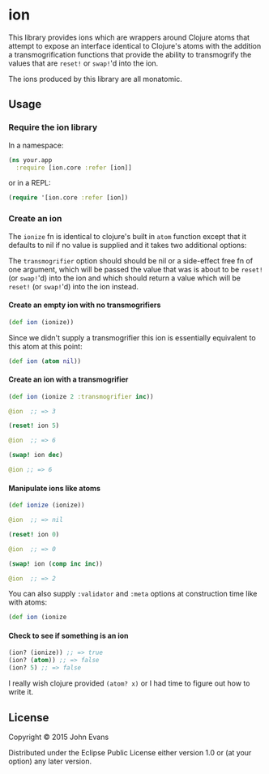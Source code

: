 # ion

This library provides ions which are wrappers around Clojure atoms that attempt
to expose an interface identical to Clojure's atoms with the addition a
transmogrification functions that provide the ability to transmogrify the
values that are `reset!` or `swap!`'d into the ion.

The ions produced by this library are all monatomic.

## Usage

### Require the ion library

In a namespace:

```clojure
(ns your.app
  :require [ion.core :refer [ion]]
```

or in a REPL:

```clojure
(require '[ion.core :refer [ion])
```

### Create an ion

The `ionize` fn is identical to clojure's built in `atom` function except that
it defaults to nil if no value is supplied and it takes two additional options:

The `transmogrifier` option should should be nil or a side-effect free fn of
one argument, which will be passed the value that was is about to be `reset!`
(or `swap!`'d) into the ion and which should return a value which will be
`reset!` (or `swap!`'d) into the ion instead.

#### Create an empty ion with no transmogrifiers

```clojure
(def ion (ionize))
```

Since we didn't supply a transmogrifier this ion is essentially equivalent to
this atom at this point:

```clojure
(def ion (atom nil))
```

#### Create an ion with a transmogrifier

```clojure
(def ion (ionize 2 :transmogrifier inc))

@ion  ;; => 3

(reset! ion 5)

@ion  ;; => 6

(swap! ion dec)

@ion ;; => 6
```

#### Manipulate ions like atoms

```clojure
(def ionize (ionize))

@ion  ;; => nil

(reset! ion 0)

@ion  ;; => 0

(swap! ion (comp inc inc))

@ion  ;; => 2
```

You can also supply `:validator` and `:meta` options at construction time like
with atoms:

```clojure
(def ion (ionize
```

#### Check to see if something is an ion

```clojure
(ion? (ionize)) ;; => true
(ion? (atom)) ;; => false
(ion? 5) ;; => false
```

I really wish clojure provided `(atom? x)` or I had time to figure out how to
write it.

## License

Copyright © 2015 John Evans

Distributed under the Eclipse Public License either version 1.0 or (at
your option) any later version.
